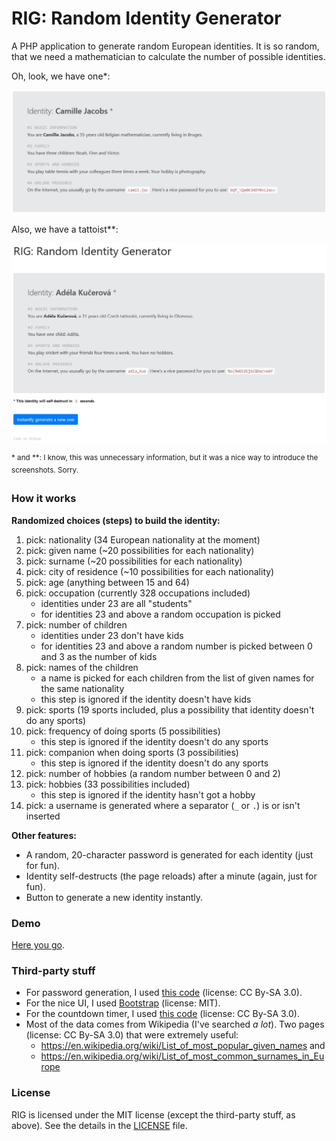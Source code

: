 # RIG: Random Identity Generator

A PHP application to generate random European identities. It is so random, that we need a mathematician to calculate the number of possible identities.

Oh, look, we have one\*:

![Identity](rig_card.jpg)

Also, we have a tattoist\*\*:

![Screenshot](rig_screen.jpg)

<sup>\* and \*\*: I know, this was unnecessary information, but it was a nice way to introduce the screenshots. Sorry.</sup>

### How it works

**Randomized choices (steps) to build the identity:**

1. pick: nationality (34 European nationality at the moment)
2. pick: given name (~20 possibilities for each nationality)
3. pick: surname (~20 possibilities for each nationality)
4. pick: city of residence (~10 possibilities for each nationality)
5. pick: age (anything between 15 and 64)
6. pick: occupation (currently 328 occupations included)
    * identities under 23 are all "students"
    * for identities 23 and above a random occupation is picked
7. pick: number of children
    * identities under 23 don't have kids
    * for identities 23 and above a random number is picked between 0 and 3 as the number of kids
8. pick: names of the children
    * a name is picked for each children from the list of given names for the same nationality
    * this step is ignored if the identity doesn't have kids
9. pick: sports (19 sports included, plus a possibility that identity doesn't do any sports)
10. pick: frequency of doing sports (5 possibilities)
    * this step is ignored if the identity doesn't do any sports
11. pick: companion when doing sports (3 possibilities)
    * this step is ignored if the identity doesn't do any sports
12. pick: number of hobbies (a random number between 0 and 2)
13. pick: hobbies (33 possibilities included)
    * this step is ignored if the identity hasn't got a hobby
14. pick: a username is generated where a separator (`_` or `.`) is or isn't inserted

**Other features:**

* A random, 20-character password is generated for each identity (just for fun).
* Identity self-destructs (the page reloads) after a minute (again, just for fun).
* Button to generate a new identity instantly.

### Demo

[Here you go](https://paszternak.me/rig/).

### Third-party stuff

* For password generation, I used [this code](https://stackoverflow.com/a/31107425) (license: CC By-SA 3.0).
* For the nice UI, I used [Bootstrap](http://getbootstrap.com/) (license: MIT).
* For the countdown timer, I used [this code](https://stackoverflow.com/a/1191875) (license: CC By-SA 3.0).
* Most of the data comes from Wikipedia (I've searched *a lot*). Two pages (license: CC By-SA 3.0) that were extremely useful:
    * https://en.wikipedia.org/wiki/List_of_most_popular_given_names and
    * https://en.wikipedia.org/wiki/List_of_most_common_surnames_in_Europe
    
### License

RIG is licensed under the MIT license (except the third-party stuff, as above). See the details in the [LICENSE](LICENSE) file.
